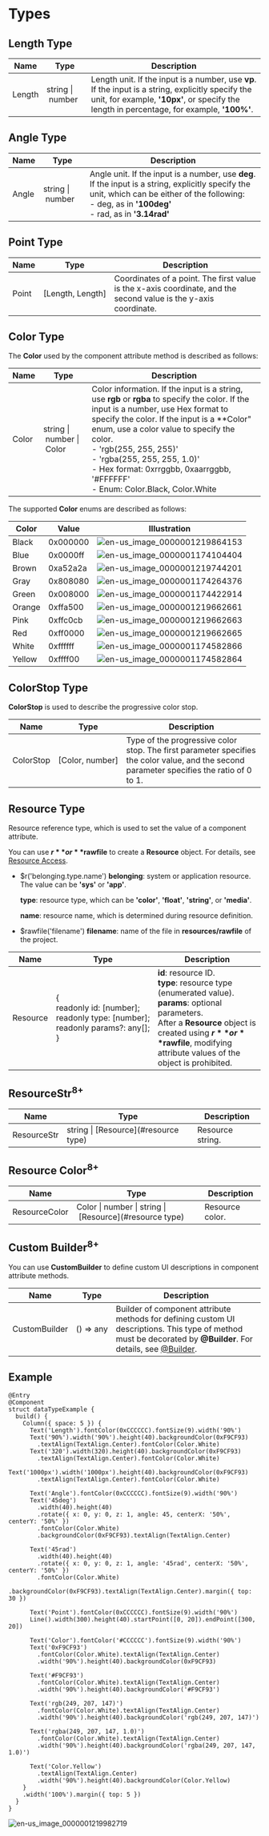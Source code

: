 # Types

## Length Type

| Name| Type| Description| 
| -------- | -------- | -------- |
| Length | string&nbsp;\|&nbsp;number | Length unit. If the input is a number, use **vp**. If the input is a string, explicitly specify the unit, for example, **'10px'**, or specify the length in percentage, for example, **'100%'**.| 


## Angle Type

| Name| Type| Description| 
| -------- | -------- | -------- |
| Angle | string&nbsp;\|&nbsp;number | Angle unit. If the input is a number, use **deg**. If the input is a string, explicitly specify the unit, which can be either of the following: <br/>-&nbsp;deg, as in **'100deg'** <br/>-&nbsp;rad, as in **'3.14rad'** | 


## Point Type

| Name| Type| Description| 
| -------- | -------- | -------- |
| Point | [Length,&nbsp;Length] | Coordinates of a point. The first value is the x-axis coordinate, and the second value is the y-axis coordinate.| 


## Color Type

The **Color** used by the component attribute method is described as follows:

| Name| Type| Description| 
| -------- | -------- | -------- |
| Color | string&nbsp;\|&nbsp;number&nbsp;\|&nbsp;Color | Color information. If the input is a string, use **rgb** or **rgba** to specify the color. If the input is a number, use Hex format to specify the color. If the input is a **Color" enum, use a color value to specify the color. <br/>-&nbsp;'rgb(255,&nbsp;255,&nbsp;255)' <br/>-&nbsp;'rgba(255,&nbsp;255,&nbsp;255,&nbsp;1.0)' <br/>-&nbsp;Hex format: 0xrrggbb, 0xaarrggbb, '\#FFFFFF' <br/>-&nbsp;Enum: Color.Black, Color.White| 


The supported **Color** enums are described as follows:


| Color| Value| Illustration| 
| -------- | -------- | -------- |
| Black | 0x000000 | ![en-us_image_0000001219864153](figures/en-us_image_0000001219864153.png) | 
| Blue | 0x0000ff | ![en-us_image_0000001174104404](figures/en-us_image_0000001174104404.png) | 
| Brown | 0xa52a2a | ![en-us_image_0000001219744201](figures/en-us_image_0000001219744201.png) | 
| Gray | 0x808080 | ![en-us_image_0000001174264376](figures/en-us_image_0000001174264376.png) | 
| Green | 0x008000 | ![en-us_image_0000001174422914](figures/en-us_image_0000001174422914.png) | 
| Orange | 0xffa500 | ![en-us_image_0000001219662661](figures/en-us_image_0000001219662661.png) | 
| Pink | 0xffc0cb | ![en-us_image_0000001219662663](figures/en-us_image_0000001219662663.png) | 
| Red | 0xff0000 | ![en-us_image_0000001219662665](figures/en-us_image_0000001219662665.png) | 
| White | 0xffffff | ![en-us_image_0000001174582866](figures/en-us_image_0000001174582866.png) | 
| Yellow | 0xffff00 | ![en-us_image_0000001174582864](figures/en-us_image_0000001174582864.png) | 


## ColorStop Type

**ColorStop** is used to describe the progressive color stop.

| Name| Type| Description| 
| -------- | -------- | -------- |
| ColorStop | [Color,&nbsp;number] | Type of the progressive color stop. The first parameter specifies the color value, and the second parameter specifies the ratio of 0 to 1.| 


## Resource Type

Resource reference type, which is used to set the value of a component attribute.

You can use **$r** or **$rawfile** to create a **Resource** object. For details, see [Resource Access](ts-media-resource-type.md).

- $r('belonging.type.name')
  **belonging**: system or application resource. The value can be **'sys'** or **'app'**.

  **type**: resource type, which can be **'color'**, **'float'**, **'string'**, or **'media'**.

  **name**: resource name, which is determined during resource definition.

- $rawfile('filename')
  **filename**: name of the file in **resources/rawfile** of the project.

| Name| Type| Description| 
| -------- | -------- | -------- |
| Resource | {<br/>readonly&nbsp;id:&nbsp;[number];<br/>readonly&nbsp;type:&nbsp;[number];<br/>readonly&nbsp;params?:&nbsp;any[];<br/>} | **id**: resource ID. <br/>**type**: resource type (enumerated value). <br/>**params**: optional parameters. <br/>After a **Resource** object is created using **$r** or **$rawfile**, modifying attribute values of the object is prohibited.| 


## ResourceStr<sup>8+</sup>

| Name| Type| Description| 
| -------- | -------- | -------- |
| ResourceStr | string&nbsp;\|&nbsp;[Resource](#resource type)| Resource string.| 


## Resource Color<sup>8+</sup>

| Name| Type| Description| 
| -------- | -------- | -------- |
| ResourceColor | Color&nbsp;\|&nbsp;number&nbsp;\|&nbsp;string&nbsp;\|&nbsp;[Resource](#resource type)| Resource color.| 


## Custom Builder<sup>8+</sup>

You can use **CustomBuilder** to define custom UI descriptions in component attribute methods.

| Name| Type| Description|
| -------- | -------- | -------- |
| CustomBuilder | ()&nbsp;=&gt;&nbsp;any | Builder of component attribute methods for defining custom UI descriptions. This type of method must be decorated by **@Builder**. For details, see [@Builder](ts-component-based-builder.md).|


## Example

```
@Entry
@Component
struct dataTypeExample {
  build() {
    Column({ space: 5 }) {
      Text('Length').fontColor(0xCCCCCC).fontSize(9).width('90%')
      Text('90%').width('90%').height(40).backgroundColor(0xF9CF93)
        .textAlign(TextAlign.Center).fontColor(Color.White)
      Text('320').width(320).height(40).backgroundColor(0xF9CF93)
        .textAlign(TextAlign.Center).fontColor(Color.White)
      Text('1000px').width('1000px').height(40).backgroundColor(0xF9CF93)
        .textAlign(TextAlign.Center).fontColor(Color.White)

      Text('Angle').fontColor(0xCCCCCC).fontSize(9).width('90%')
      Text('45deg')
        .width(40).height(40)
        .rotate({ x: 0, y: 0, z: 1, angle: 45, centerX: '50%', centerY: '50%' })
        .fontColor(Color.White)
        .backgroundColor(0xF9CF93).textAlign(TextAlign.Center)

      Text('45rad')
        .width(40).height(40)
        .rotate({ x: 0, y: 0, z: 1, angle: '45rad', centerX: '50%', centerY: '50%' })
        .fontColor(Color.White)
        .backgroundColor(0xF9CF93).textAlign(TextAlign.Center).margin({ top: 30 })

      Text('Point').fontColor(0xCCCCCC).fontSize(9).width('90%')
      Line().width(300).height(40).startPoint([0, 20]).endPoint([300, 20])

      Text('Color').fontColor('#CCCCCC').fontSize(9).width('90%')
      Text('0xF9CF93')
        .fontColor(Color.White).textAlign(TextAlign.Center)
        .width('90%').height(40).backgroundColor(0xF9CF93)

      Text('#F9CF93')
        .fontColor(Color.White).textAlign(TextAlign.Center)
        .width('90%').height(40).backgroundColor('#F9CF93')

      Text('rgb(249, 207, 147)')
        .fontColor(Color.White).textAlign(TextAlign.Center)
        .width('90%').height(40).backgroundColor('rgb(249, 207, 147)')

      Text('rgba(249, 207, 147, 1.0)')
        .fontColor(Color.White).textAlign(TextAlign.Center)
        .width('90%').height(40).backgroundColor('rgba(249, 207, 147, 1.0)')

      Text('Color.Yellow')
        .textAlign(TextAlign.Center)
        .width('90%').height(40).backgroundColor(Color.Yellow)
    }
    .width('100%').margin({ top: 5 })
  }
}
```

![en-us_image_0000001219982719](figures/en-us_image_0000001219982719.png)
